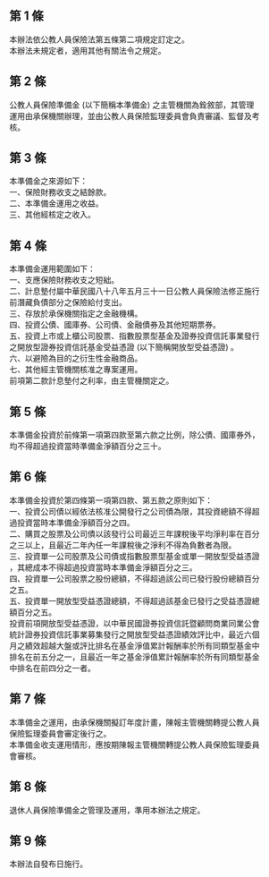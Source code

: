 第 1 條
-------
本辦法依公教人員保險法第五條第二項規定訂定之。  
本辦法未規定者，適用其他有關法令之規定。

第 2 條
-------
公教人員保險準備金 (以下簡稱本準備金) 之主管機關為銓敘部，其管理  
運用由承保機關辦理，並由公教人員保險監理委員會負責審議、監督及考  
核。

第 3 條
-------
本準備金之來源如下：  
一、保險財務收支之結餘款。  
二、本準備金運用之收益。  
三、其他經核定之收入。

第 4 條
-------
本準備金運用範圍如下：  
一、支應保險財務收支之短絀。  
二、計息墊付屬中華民國八十八年五月三十一日公教人員保險法修正施行  
    前潛藏負債部分之保險給付支出。  
三、存放於承保機關指定之金融機構。  
四、投資公債、國庫券、公司債、金融債券及其他短期票券。  
五、投資上市或上櫃公司股票、指數股票型基金及證券投資信託事業發行  
    之開放型證券投資信託基金受益憑證 (以下簡稱開放型受益憑證) 。  
六、以避險為目的之衍生性金融商品。  
七、其他經主管機關核准之專案運用。  
前項第二款計息墊付之利率，由主管機關定之。

第 5 條
-------
本準備金投資於前條第一項第四款至第六款之比例，除公債、國庫券外，  
均不得超過投資當時準備金淨額百分之三十。

第 6 條
-------
本準備金投資於第四條第一項第四款、第五款之原則如下：  
一、投資公司債以經依法核准公開發行之公司債為限，其投資總額不得超  
    過投資當時本準備金淨額百分之四。  
二、購買之股票及公司債以該發行公司最近三年課稅後平均淨利率在百分  
    之三以上，且最近二年內任一年課稅後之淨利不得為負數者為限。  
三、投資單一公司股票及公司債或指數股票型基金或單一開放型受益憑證  
    ，其總成本不得超過投資當時本準備金淨額百分之三。  
四、投資單一公司股票之股份總額，不得超過該公司已發行股份總額百分  
    之五。  
五、投資單一開放型受益憑證總額，不得超過該基金已發行之受益憑證總  
    額百分之五。  
投資前項開放型受益憑證，以中華民國證券投資信託暨顧問商業同業公會  
統計證券投資信託事業募集發行之開放型受益憑證績效評比中，最近六個  
月之績效超越大盤或評比排名在基金淨值累計報酬率於所有同類型基金中  
排名在前五分之一，且最近一年之基金淨值累計報酬率於所有同類型基金  
中排名在前四分之一者。

第 7 條
-------
本準備金之運用，由承保機關擬訂年度計畫，陳報主管機關轉提公教人員  
保險監理委員會審定後行之。  
本準備金收支運用情形，應按期陳報主管機關轉提公教人員保險監理委員  
會審核。

第 8 條
-------
退休人員保險準備金之管理及運用，準用本辦法之規定。

第 9 條
-------
本辦法自發布日施行。


